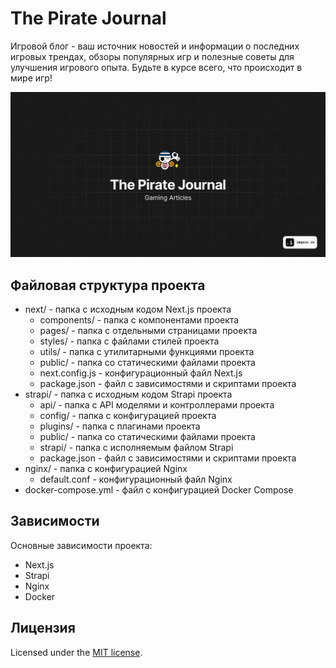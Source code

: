 # The Pirate Journal

Игровой блог - ваш источник новостей и информации о последних игровых трендах, обзоры популярных игр и полезные советы для улучшения игрового опыта. Будьте в курсе всего, что происходит в мире игр!

![hero](next/public/og.jpg)

## Файловая структура проекта

- next/ - папка с исходным кодом Next.js проекта
  - components/ - папка с компонентами проекта
  - pages/ - папка с отдельными страницами проекта
  - styles/ - папка с файлами стилей проекта
  - utils/ - папка с утилитарными функциями проекта
  - public/ - папка со статическими файлами проекта
  - next.config.js - конфигурационный файл Next.js
  - package.json - файл с зависимостями и скриптами проекта
- strapi/ - папка с исходным кодом Strapi проекта
  - api/ - папка с API моделями и контроллерами проекта
  - config/ - папка с конфигурацией проекта
  - plugins/ - папка с плагинами проекта
  - public/ - папка со статическими файлами проекта
  - strapi/ - папка с исполняемым файлом Strapi
  - package.json - файл с зависимостями и скриптами проекта
- nginx/ - папка с конфигурацией Nginx
  - default.conf - конфигурационный файл Nginx
- docker-compose.yml - файл с конфигурацией Docker Compose

## Зависимости

Основные зависимости проекта:

- Next.js
- Strapi
- Nginx
- Docker

## Лицензия

Licensed under the [MIT license](https://github.com/edssv/thepiratejournal/blob/main/LICENSE.md).
